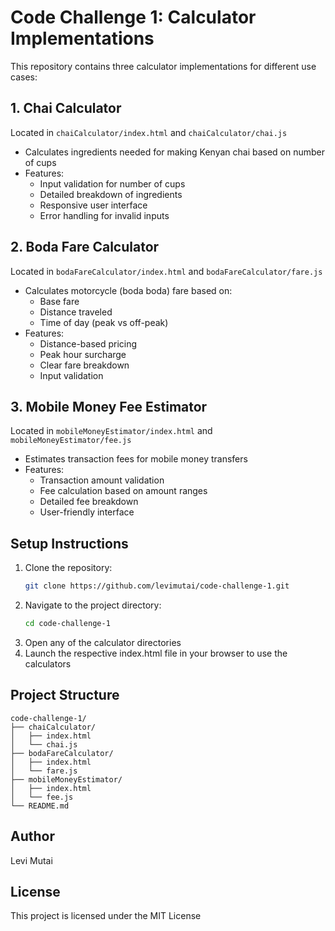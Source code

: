 # Code Challenge 1: Calculator Implementations

This repository contains three calculator implementations for different use cases:

## 1. Chai Calculator
Located in `chaiCalculator/index.html` and `chaiCalculator/chai.js`
- Calculates ingredients needed for making Kenyan chai based on number of cups
- Features:
  - Input validation for number of cups
  - Detailed breakdown of ingredients
  - Responsive user interface
  - Error handling for invalid inputs

## 2. Boda Fare Calculator
Located in `bodaFareCalculator/index.html` and `bodaFareCalculator/fare.js`
- Calculates motorcycle (boda boda) fare based on:
  - Base fare
  - Distance traveled
  - Time of day (peak vs off-peak)
- Features:
  - Distance-based pricing
  - Peak hour surcharge
  - Clear fare breakdown
  - Input validation

## 3. Mobile Money Fee Estimator
Located in `mobileMoneyEstimator/index.html` and `mobileMoneyEstimator/fee.js`
- Estimates transaction fees for mobile money transfers
- Features:
  - Transaction amount validation
  - Fee calculation based on amount ranges
  - Detailed fee breakdown
  - User-friendly interface

## Setup Instructions
1. Clone the repository:
   ```bash
   git clone https://github.com/levimutai/code-challenge-1.git
   ```
2. Navigate to the project directory:
   ```bash
   cd code-challenge-1
   ```
3. Open any of the calculator directories
4. Launch the respective index.html file in your browser to use the calculators

## Project Structure
```
code-challenge-1/
├── chaiCalculator/
│   ├── index.html
│   └── chai.js
├── bodaFareCalculator/
│   ├── index.html
│   └── fare.js
├── mobileMoneyEstimator/
│   ├── index.html
│   └── fee.js
└── README.md
```

## Author
Levi Mutai

## License
This project is licensed under the MIT License 